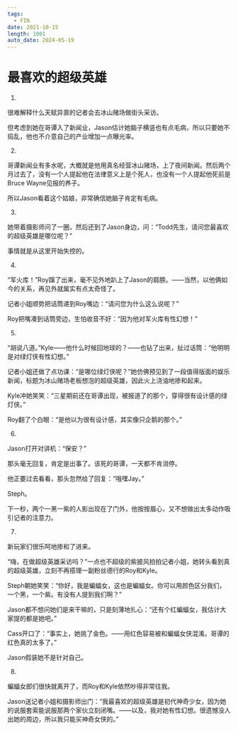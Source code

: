 ```yaml
---
tags:
  - FIN
date: 2021-10-15
length: 1001
auto_date: 2024-05-19
---
```


# 最喜欢的超级英雄

1.

很难解释什么天赋异禀的记者会去冰山赌场做街头采访。

但考虑到她在哥谭入了新闻业，Jason估计她脑子横竖也有点毛病，所以只要她不捣乱，他也不介意自己的产业增加一点曝光率。

2.

哥谭新闻业有多水呢，大概就是他用真名经营冰山赌场，上了夜间新闻。然后两个月过去了，没有一个人提起他在法律意义上是个死人，也没有一个人提起他死前是Bruce Wayne见报的养子。

所以Jason看着这个姑娘，非常确信她脑子肯定有毛病。

3.

她带着摄影师问了一圈，然后还到了Jason身边，问：“Todd先生，请问您最喜欢的超级英雄是哪位呢？”

事情就是从这里开始失控的。

4.

“军火库！”Roy蹿了出来，毫不见外地趴上了Jason的肩膀。——当然，以他俩如今的关系，再见外就属实有点太奇怪了。

记者小姐顺势把话筒递到Roy嘴边：“请问您为什么这么说呢？”

Roy把嘴凑到话筒旁边，生怕收音不好：“因为他对军火库有性幻想！”

5.

“胡说八道。”Kyle——他什么时候回地球的？——也钻了出来，扯过话筒：“他明明是对绿灯侠有性幻想。”

记者小姐还做了点功课：“是哪位绿灯侠呢？”她仿佛预见到了一段值得版面的娱乐新闻，标题为冰山赌场老板想泡的超级英雄，因此火上浇油地掺和起来。

Kyle冲她笑笑：“三星期前还在哥谭出现，被报道了的那个，穿得很有设计感的绿灯侠。”

Roy翻了个白眼：“是他以为很有设计感，其实像只企鹅的那个。”

6.

Jason打开对讲机：“保安？”

那头毫无回复，肯定是出事了。该死的哥谭，一天都不肯消停。

他正要过去看看，那头忽然给了回复：“哦嘿Jay。”

Steph。

下一秒，两个一黑一紫的人影出现在了门外，他按按眉心，又不想做出太多动作吸引记者的注意力。

7.

新玩家们很乐呵地掺和了进来。

“嗨，在做超级英雄采访吗？”一点也不超级的紫披风拍拍记者小姐，她转头看到真的超级英雄，立刻不再搭理一副粉丝德行的Roy和Kyle。

Steph朝她笑笑：“你好，我是蝙蝠女，这也是蝙蝠女。你可以用颜色区分我们，一个黑，一个紫。有没有人提到我们啊？”

Jason都不想问她们是来干嘛的，只是刻薄地扎心：“还有个红蝙蝠女，我估计大家提的都是她吧。”

Cass开口了：“事实上，她挑了金色。——用红色容易被和蝙蝠女侠混淆。哥谭的红色真的太多了。”

Jason假装她不是针对自己。

8.

蝙蝠女郎们很快就离开了，而Roy和Kyle依然吵得非常往我。

Jason送记者小姐和摄影师出门：“我最喜欢的超级英雄是初代神奇少女，因为她的说服套索能说服那两个家伙立刻闭嘴。——以及，我对她有性幻想。很遗憾没人出她的周边，所以我只能买神奇女侠的。”
